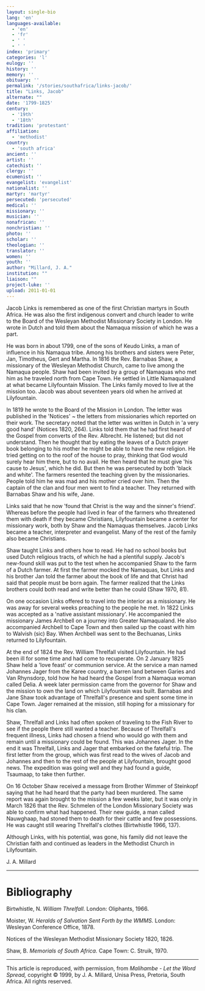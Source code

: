 ```yaml
---
layout: single-bio
lang: 'en'
languages-available:
  - 'en'
  - 'fr'
  - ' '
  - ' '
index: 'primary'
categories: 'l'
eulogy: ''
history: ''
memory: ''
obituary: ''
permalink: '/stories/southafrica/links-jacob/'
title: "Links, Jacob"
alternate: ""
date: '1799-1825'
century:
  - '19th'
  - '18th'
tradition: 'protestant'
affiliation:
  - 'methodist'
country:
  - 'south africa'
ancient: ''
artist: ''
catechist: ''
clergy: ''
ecumenist: ''
evangelist: 'evangelist'
nationalist: ''
martyr: 'martyr'
persecuted: 'persecuted'
medical: ''
missionary: ''
musician: ''
nonafrican: ''
nonchristian: ''
photo: ''
scholar: ''
theologian: ''
translator: ''
women: ''
youth: ''
author: "Millard, J. A."
institution: ""
liaison: ""
project-luke: ''
upload: 2011-01-01
---
```




Jacob Links is remembered as one of the first Christian martyrs in South Africa. He was also the first indigenous convert and church leader to write to the Board of the Wesleyan Methodist Missionary Society in London. He wrote in Dutch and told them about the Namaqua mission of which he was a part.

He was born in about 1799, one of the sons of Keudo Links, a man of influence in his Namaqua tribe. Among his brothers and sisters were Peter, Jan, Timotheus, Gert and Martha. In 1816 the Rev. Barnabas Shaw, a missionary of the Wesleyan Methodist Church, came to live among the Namaqua people. Shaw had been invited by a group of Namaquas who met him as he traveled north from Cape Town. He settled in Little Namaqualand at what became Lilyfountain Mission. The Links family moved to live at the mission too. Jacob was about seventeen years old when he arrived at Lilyfountain.

In 1819 he wrote to the Board of the Mission in London. The letter was published in the 'Notices' ~ the letters from missionaries which reported on their work. The secretary noted that the letter was written in Dutch in 'a very good hand' (Notices 1820, 264). Links told them that he had first heard of the Gospel from converts of the Rev. Albrecht. He listened; but did not understand. Then he thought that by eating the leaves of a Dutch prayer book belonging to his mother he might be able to have the new religion. He tried getting on to the roof of the house to pray, thinking that God would surely hear him there, but to no avail. He then heard that he must give 'his cause to Jesus', which he did. But then he was persecuted by both 'black and white'. The farmers resented the teaching given by the missionaries. People told him he was mad and his mother cried over him. Then the captain of the clan and four men went to find a teacher. They returned with Barnabas Shaw and his wife, Jane.

Links said that he now 'found that Christ is the way and the sinner's friend'. Whereas before the people had lived in fear of the farmers who threatened them with death if they became Christians, Lilyfountain became a center for missionary work, both by Shaw and the Namaquas themselves. Jacob Links became a teacher, interpreter and evangelist. Many of the rest of the family also became Christians.

Shaw taught Links and others how to read. He had no school books but used Dutch religious tracts, of which he had a plentiful supply. Jacob's new-found skill was put to the test when he accompanied Shaw to the farm of a Dutch farmer. At first the farmer mocked the Namaquas, but Links and his brother Jan told the farmer about the book of life and that Christ had said that people must be born again. The farmer realized that the Links brothers could both read and write better than he could (Shaw 1970, 81).

On one occasion Links offered to travel into the interior as a missionary. He was away for several weeks preaching to the people he met. In 1822 Links was accepted as a 'native assistant missionary'. He accompanied the missionary James Archbell on a journey into Greater Namaqualand. He also accompanied Archbell to Cape Town and then sailed up the coast with him to Walvish (sic) Bay. When Archbell was sent to the Bechuanas, Links returned to Lilyfountain.

At the end of 1824 the Rev. William Threlfall visited Lilyfountain. He had been ill for some time and had come to recuperate. On 2 January 1825 Shaw held a 'love feast' or communion service. At the service a man named Johannes Jager from the Karee country, a barren land between Garies and Van Rhynsdorp, told how he had heard the Gospel from a Namaqua woman called Delia. A week later permission came from the governor for Shaw and the mission to own the land on which Lilyfountain was built. Barnabas and Jane Shaw took advantage of Threlfall's presence and spent some time in Cape Town. Jager remained at the mission, still hoping for a missionary for his clan.

Shaw, Threlfall and Links had often spoken of traveling to the Fish River to see if the people there still wanted a teacher. Because of Threlfall's frequent illness, Links had chosen a friend who would go with them and remain until a missionary could be found. This was Johannes Jager. In the end it was Threlfall, Links and Jager that embarked on the fateful trip. The first letter from the group, which was first read to the wives of Jacob and Johannes and then to the rest of the people at Lilyfountain, brought good news. The expedition was going well and they had found a guide, Tsaumaap, to take then further.

On 16 October Shaw received a message from Brother Wimmer of Steinkopf saying that he had heard that the party had been murdered. The same report was again brought to the mission a few weeks later, but it was only in March 1826 that the Rev. Schmelen of the London Missionary Society was able to confirm what had happened. Their new guide, a man called Nauwghaap, had stoned them to death for their cattle and few possessions. He was caught still wearing Threlfall's clothes (Birtwhistle 1966, 137).

Although Links, with his potential, was gone, his family did not leave the Christian faith and continued as leaders in the Methodist Church in Lilyfountain.

J. A. Millard

---

# Bibliography

Birtwhistle, N. *William Threlfall.* London: Oliphants, 1966.

Moister, W.  *Heralds of Salvation Sent Forth by the WMMS.* London: Wesleyan Conference Office, 1878.

Notices of the Wesleyan Methodist Missionary Society 1820, 1826.

Shaw, B. *Memorials of South Africa.* Cape Town: C. Struik, 1970.

---

This article is reproduced, with permission, from *Malihambe - Let the Word Spread,* copyright &copy; 1999, by J. A. Millard, Unisa Press, Pretoria, South Africa.  All rights reserved.
